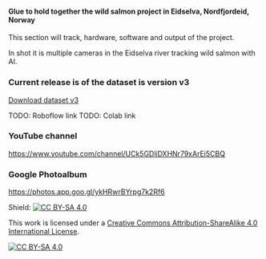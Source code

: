 
#### Glue to hold together the wild salmon project in Eidselva, Nordfjordeid, Norway

This section will track, hardware, software and output of the project.

In shot it is multiple cameras in the Eidselva river tracking wild salmon with AI.

### Current release is of the dataset is version v3
[Download dataset v3](https://github.com/jarleven/Salmon/archive/refs/tags/v3.zip "download")

TODO: Roboflow link
TODO: Colab link


### YouTube channel
https://www.youtube.com/channel/UCk5GDliDXHNr79xArEi5CBQ


### Google Photoalbum
https://photos.app.goo.gl/ykHRwrBYrpg7k2Rf6




Shield: [![CC BY-SA 4.0][cc-by-sa-shield]][cc-by-sa]

This work is licensed under a
[Creative Commons Attribution-ShareAlike 4.0 International License][cc-by-sa].

[![CC BY-SA 4.0][cc-by-sa-image]][cc-by-sa]

[cc-by-sa]: http://creativecommons.org/licenses/by-sa/4.0/
[cc-by-sa-image]: https://licensebuttons.net/l/by-sa/4.0/88x31.png
[cc-by-sa-shield]: https://img.shields.io/badge/License-CC%20BY--SA%204.0-lightgrey.svg
